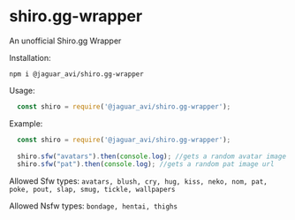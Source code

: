 # shiro.gg-wrapper
An unofficial Shiro.gg Wrapper

Installation:
```
npm i @jaguar_avi/shiro.gg-wrapper
```
Usage: 
```js
  const shiro = require('@jaguar_avi/shiro.gg-wrapper');
```

Example:
```js
  const shiro = require('@jaguar_avi/shiro.gg-wrapper');
  
  shiro.sfw("avatars").then(console.log); //gets a random avatar image url
  shiro.sfw("pat").then(console.log); //gets a random pat image url
```

Allowed Sfw types:
  `avatars,
  blush,
  cry,
  hug,
  kiss,
  neko,
  nom,
  pat,
  poke,
  pout,
  slap,
  smug,
  tickle,
  wallpapers`

Allowed Nsfw types:
  `bondage,
   hentai,
   thighs`
